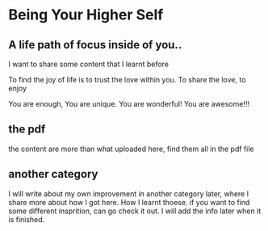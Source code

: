 # Being Your Higher Self

## A life path of focus inside of you..

I want to share some content that I learnt before

To find the joy of life is to trust the love within you. 
To share the love, to enjoy

You are enough, You are unique. You are wonderful! You are awesome!!!

## the pdf
the content are more than what uploaded here, find them all in the pdf file



## another category
I will write about my own improvement in another category later, where I share more about how I got here.
How I learnt thoese. if you want to find some different insprition, can go check it out. I will add the info later when it is finished.

